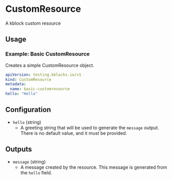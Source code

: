 # CustomResource
A kblock custom resource

## Usage

### Example: Basic CustomResource
Creates a simple CustomResource object.

```yaml
apiVersion: testing.kblocks.io/v1
kind: CustomResource
metadata:
  name: basic-customresource
hello: "Hello"
```

## Configuration
- `hello` (string)
  - A greeting string that will be used to generate the `message` output. There is no default value, and it must be provided.

## Outputs
- `message` (string)
  - A message created by the resource. This message is generated from the `hello` field.
